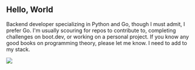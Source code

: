 ## Hello, World

Backend developer specializing in Python and Go, though I must admit, I prefer Go. I'm usually scouring for repos to contribute to, completing challenges on boot.dev, or working on a personal project. If you know any good books on programming theory, please let me know. I need to add to my stack.

<p align="left">
  <img src="https://api.boot.dev/v1/users/public/d353f10d-54cb-41b1-9293-9ce713f35e6a/thumbnail" >
</p>

<!--
**isaacjstriker/isaacjstriker** is a ✨ _special_ ✨ repository because its `README.md` (this file) appears on your GitHub profile.

Here are some ideas to get you started:

- 🔭 I’m currently working on ...
- 🌱 I’m currently learning ...
- 👯 I’m looking to collaborate on ...
- 🤔 I’m looking for help with ...
- 💬 Ask me about ...
- 📫 How to reach me: ...
- 😄 Pronouns: ...
- ⚡ Fun fact: ...
-->
